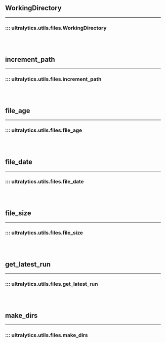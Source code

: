 ## WorkingDirectory
---
### ::: ultralytics.utils.files.WorkingDirectory
<br><br>

## increment_path
---
### ::: ultralytics.utils.files.increment_path
<br><br>

## file_age
---
### ::: ultralytics.utils.files.file_age
<br><br>

## file_date
---
### ::: ultralytics.utils.files.file_date
<br><br>

## file_size
---
### ::: ultralytics.utils.files.file_size
<br><br>

## get_latest_run
---
### ::: ultralytics.utils.files.get_latest_run
<br><br>

## make_dirs
---
### ::: ultralytics.utils.files.make_dirs
<br><br>
